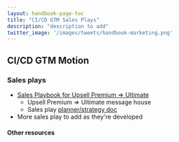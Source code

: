 ```yaml
---
layout: handbook-page-toc
title: "CI/CD GTM Sales Plays"
description: "description to add"
twitter_image: '/images/tweets/handbook-marketing.png'
---
```


## CI/CD GTM Motion 

### Sales plays

- [Sales Playbook for Upsell Premium => Ultimate](/handbook/marketing/plan-fy22/gtm-cicd/premium-to-ultimate-planner/fy22-gtm-premium-to-ultimate-playbook)
   - Upsell Premium => Ultimate message house
   - Sales play [planner/strategy doc](/handbook/marketing/plan-fy22/gtm-cicd/premium-to-ultimate-planner)
- More sales play to add as they're developed

#### Other resources
